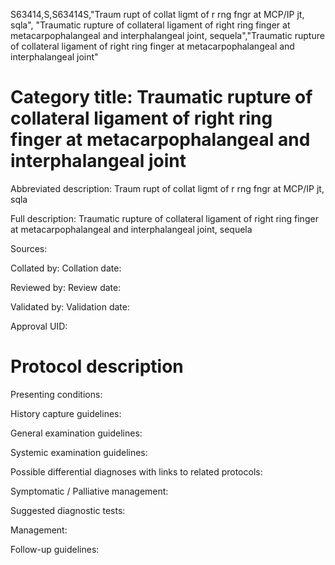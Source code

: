 S63414,S,S63414S,"Traum rupt of collat ligmt of r rng fngr at MCP/IP jt, sqla", "Traumatic rupture of collateral ligament of right ring finger at metacarpophalangeal and interphalangeal joint, sequela","Traumatic rupture of collateral ligament of right ring finger at metacarpophalangeal and interphalangeal joint"
# Category title: Traumatic rupture of collateral ligament of right ring finger at metacarpophalangeal and interphalangeal joint

Abbreviated description: Traum rupt of collat ligmt of r rng fngr at MCP/IP jt, sqla

Full description: Traumatic rupture of collateral ligament of right ring finger at metacarpophalangeal and interphalangeal joint, sequela

Sources:

Collated by:
Collation date:

Reviewed by:
Review date:

Validated by:
Validation date:

Approval UID:

# Protocol description

Presenting conditions:

History capture guidelines:

General examination guidelines:

Systemic examination guidelines:

Possible differential diagnoses with links to related protocols:

Symptomatic / Palliative management:

Suggested diagnostic tests:

Management:

Follow-up guidelines:
